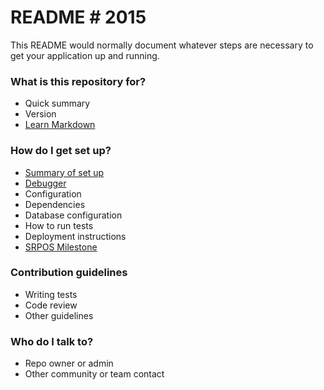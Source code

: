 # README # 2015

This README would normally document whatever steps are necessary to get your application up and running.

### What is this repository for? ###

* Quick summary
* Version
* [Learn Markdown](https://bitbucket.org/tutorials/markdowndemo)

### How do I get set up? ###

* [Summary of set up](https://bitbucket.org/jeerapong/srpos-web-service/wiki/Summary%20of%20set%20up)
* [Debugger](https://bitbucket.org/jeerapong/srpos-web-service/wiki/Debugger)
* Configuration
* Dependencies
* Database configuration
* How to run tests
* Deployment instructions
* [SRPOS Milestone](https://sites.google.com/a/smitsolution.com/project-milestone/documents)

### Contribution guidelines ###

* Writing tests
* Code review
* Other guidelines

### Who do I talk to? ###

* Repo owner or admin
* Other community or team contact